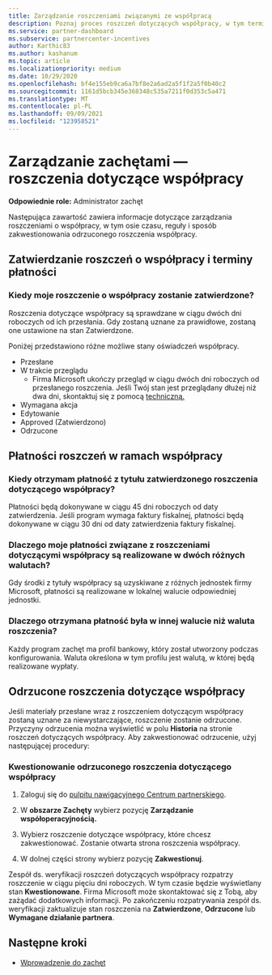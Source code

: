```yaml
---
title: Zarządzanie roszczeniami związanymi ze współpracą
description: Poznaj proces roszczeń dotyczących współpracy, w tym terminy, problemy z walutą i sposób zakwestionowania odrzuconego roszczenia o współpracy.
ms.service: partner-dashboard
ms.subservice: partnercenter-incentives
author: Karthic83
ms.author: kashanum
ms.topic: article
ms.localizationpriority: medium
ms.date: 10/29/2020
ms.openlocfilehash: bf4e155eb9ca6a7bf8e2a6ad2a5f1f2a5f0b40c2
ms.sourcegitcommit: 1161d5bcb345e368348c535a7211f0d353c5a471
ms.translationtype: MT
ms.contentlocale: pl-PL
ms.lasthandoff: 09/09/2021
ms.locfileid: "123958521"
---
```

# <a name="manage-incentives-co-op-claims"></a>Zarządzanie zachętami — roszczenia dotyczące współpracy

**Odpowiednie role:** Administrator zachęt

Następująca zawartość zawiera informacje dotyczące zarządzania roszczeniami o współpracy, w tym osie czasu, reguły i sposób zakwestionowania odrzuconego roszczenia współpracy.

## <a name="co-op-claims-approval-and-payment-deadlines"></a>Zatwierdzanie roszczeń o współpracy i terminy płatności

### <a name="when-will-my-co-op-claim-be-approved"></a>Kiedy moje roszczenie o współpracy zostanie zatwierdzone?

Roszczenia dotyczące współpracy są sprawdzane w ciągu dwóch dni roboczych od ich przesłania. Gdy zostaną uznane za prawidłowe, zostaną one ustawione na stan Zatwierdzone.  

Poniżej przedstawiono różne możliwe stany oświadczeń współpracy.

- Przesłane
- W trakcie przeglądu
  - Firma Microsoft ukończy przegląd w ciągu dwóch dni roboczych od przesłanego roszczenia. Jeśli Twój stan jest przeglądany dłużej niż dwa dni, skontaktuj się z pomocą [techniczną.](https://partner.microsoft.com/dashboard/support/incentives/servicerequests?category=incentives)
- Wymagana akcja
- Edytowanie
- Approved (Zatwierdzono)
- Odrzucone

## <a name="co-op-claim-payments"></a>Płatności roszczeń w ramach współpracy

### <a name="when-will-i-get-the-payment-for-the-approved-co-op-claim"></a>Kiedy otrzymam płatność z tytułu zatwierdzonego roszczenia dotyczącego współpracy?

Płatności będą dokonywane w ciągu 45 dni roboczych od daty zatwierdzenia. Jeśli program wymaga faktury fiskalnej, płatności będą dokonywane w ciągu 30 dni od daty zatwierdzenia faktury fiskalnej.

### <a name="why-are-my-co-op-claim-payments-made-in-two-different-currencies"></a>Dlaczego moje płatności związane z roszczeniami dotyczącymi współpracy są realizowane w dwóch różnych walutach?

Gdy środki z tytuły współpracy są uzyskiwane z różnych jednostek firmy Microsoft, płatności są realizowane w lokalnej walucie odpowiedniej jednostki.  

### <a name="why-was-i-paid-in-a-currency-other-than-my-co-op-claim-currency"></a>Dlaczego otrzymana płatność była w innej walucie niż waluta roszczenia?

Każdy program zachęt ma profil bankowy, który został utworzony podczas konfigurowania. Waluta określona w tym profilu jest walutą, w której będą realizowane wypłaty.

## <a name="rejected-co-op-claims"></a>Odrzucone roszczenia dotyczące współpracy

Jeśli materiały przesłane wraz z roszczeniem dotyczącym współpracy zostaną uznane za niewystarczające, roszczenie zostanie odrzucone. Przyczyny odrzucenia można wyświetlić w polu **Historia** na stronie roszczeń dotyczących współpracy. Aby zakwestionować odrzucenie, użyj następującej procedury:

### <a name="dispute-a-rejected-co-op-claim"></a>Kwestionowanie odrzuconego roszczenia dotyczącego współpracy

1. Zaloguj się do [pulpitu nawigacyjnego Centrum partnerskiego](https://partner.microsoft.com/dashboard/).

2. W **obszarze Zachęty** wybierz pozycję **Zarządzanie współoperacyjnością.**

3. Wybierz roszczenie dotyczące współpracy, które chcesz zakwestionować. Zostanie otwarta strona roszczenia współpracy.

4. W dolnej części strony wybierz pozycję **Zakwestionuj**.

Zespół ds. weryfikacji roszczeń dotyczących współpracy rozpatrzy roszczenie w ciągu pięciu dni roboczych. W tym czasie będzie wyświetlany stan **Kwestionowane**. Firma Microsoft może skontaktować się z Tobą, aby zażądać dodatkowych informacji. Po zakończeniu rozpatrywania zespół ds. weryfikacji zaktualizuje stan roszczenia na **Zatwierdzone**, **Odrzucone** lub **Wymagane działanie partnera**.

## <a name="next-steps"></a>Następne kroki

- [Wprowadzenie do zachęt](incentives-get-started-intro.md)
